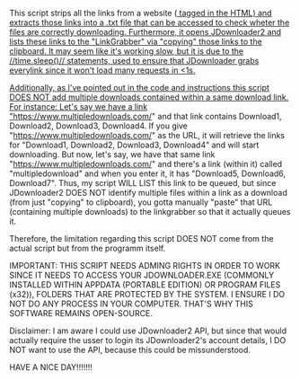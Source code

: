 This script strips all the links from a website (<a href> tagged in the HTML) and extracts those links into a .txt file that can be accessed to check wheter the files are correctly downloading. 
Furthermore, it opens JDownloader2 and lists these links to the "LinkGrabber" via "copying" those links to the clipboard.
It may seem like it's working slow, but it is due to the //time.sleep()// statements, used to ensure that JDownloader grabs everylink since it won't load many requests in <1s.

Additionally, as I've pointed out in the code and instructions this script DOES NOT add multiple downloads contained within a same download link. 
For instance: 
Let's say we have a link "https://www.multipledownloads.com/" and that link contains Download1, Download2, Download3, Download4.
If you give "https://www.multipledownloads.com/" as the URL, it will retrieve the links for "Download1, Download2, Download3, Download4" and will start downloading.
But now, let's say, we have that same link "https://www.multipledownloads.com/" and there's a link (within it) called "multipledownload" and when you enter it, it has "Download5, Download6, Download7".
Thus, my script WILL LIST this link to be queued, but since JDownloader2 DOES NOT identify multiple files within a link as a download (from just "copying" to clipboard), you gotta manually "paste" that URL 
(containing multiple downloads) to the linkgrabber so that it actually queues it.

Therefore, the limitation regarding this script DOES NOT come from the actual script but from the programm itself.

IMPORTANT: THIS SCRIPT NEEDS ADMING RIGHTS IN ORDER TO WORK SINCE IT NEEDS TO ACCESS YOUR JDOWNLOADER.EXE (COMMONLY INSTALLED WITHIN APPDATA (PORTABLE EDITION) OR PROGRAM FILES (x32)), FOLDERS THAT ARE PROTECTED
BY THE SYSTEM. I ENSURE I DO NOT DO ANY PROCESS IN YOUR COMPUTER. THAT'S WHY THIS SOFTWARE REMAINS OPEN-SOURCE.

Disclaimer: I am aware I could use JDownloader2 API, but since that would actually require the usser to login its JDownloader2's account details, I DO NOT want to use the API, because this could be missunderstood.

HAVE A NICE DAY!!!!!!! 
